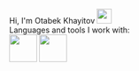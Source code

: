Hi, I'm Otabek Khayitov <img src="https://i.giphy.com/media/hvRJCLFzcasrR4ia7z/giphy.webp" width="27px">
<br/>
Languages and tools I work with: 
<br/>
<code><img src="https://icon-library.com/images/html5-icon/html5-icon-13.jpg" width="50px"></code>
<code><img src="https://logowik.com/content/uploads/images/123_css3.jpg" width="50px"></code>




